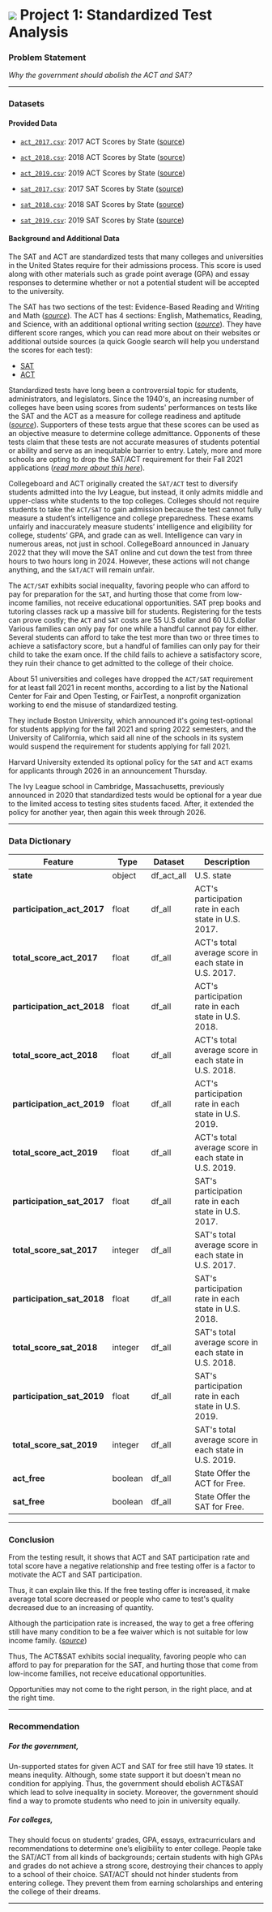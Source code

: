 # ![](https://ga-dash.s3.amazonaws.com/production/assets/logo-9f88ae6c9c3871690e33280fcf557f33.png) Project 1: Standardized Test Analysis


### Problem Statement

*Why the government should abolish the ACT and SAT?*

---

### Datasets

#### Provided Data


* [`act_2017.csv`](./data/act_2017.csv): 2017 ACT Scores by State ([source](https://blog.prepscholar.com/act-scores-by-state-averages-highs-and-lows))
* [`act_2018.csv`](./data/act_2018.csv): 2018 ACT Scores by State ([source](https://blog.prepscholar.com/act-scores-by-state-averages-highs-and-lows))
* [`act_2019.csv`](./data/act_2019.csv): 2019 ACT Scores by State ([source](https://blog.prepscholar.com/act-scores-by-state-averages-highs-and-lows))

* [`sat_2017.csv`](./data/sat_2017.csv): 2017 SAT Scores by State ([source](https://blog.collegevine.com/here-are-the-average-sat-scores-by-state/))
* [`sat_2018.csv`](./data/sat_2018.csv): 2018 SAT Scores by State ([source](https://blog.collegevine.com/here-are-the-average-sat-scores-by-state/))
* [`sat_2019.csv`](./data/sat_2019.csv): 2019 SAT Scores by State ([source](https://blog.prepscholar.com/average-sat-scores-by-state-most-recent))


#### Background and Additional Data

The SAT and ACT are standardized tests that many colleges and universities in the United States require for their admissions process. This score is used along with other materials such as grade point average (GPA) and essay responses to determine whether or not a potential student will be accepted to the university.

The SAT has two sections of the test: Evidence-Based Reading and Writing and Math ([*source*](https://www.princetonreview.com/college/sat-sections)). The ACT has 4 sections: English, Mathematics, Reading, and Science, with an additional optional writing section ([*source*](https://www.act.org/content/act/en/products-and-services/the-act/scores/understanding-your-scores.html)). They have different score ranges, which you can read more about on their websites or additional outside sources (a quick Google search will help you understand the scores for each test):
* [SAT](https://collegereadiness.collegeboard.org/sat)
* [ACT](https://www.act.org/content/act/en.html)

Standardized tests have long been a controversial topic for students, administrators, and legislators. Since the 1940's, an increasing number of colleges have been using scores from sudents' performances on tests like the SAT and the ACT as a measure for college readiness and aptitude ([*source*](https://www.minotdailynews.com/news/local-news/2017/04/a-brief-history-of-the-sat-and-act/)). Supporters of these tests argue that these scores can be used as an objective measure to determine college admittance. Opponents of these tests claim that these tests are not accurate measures of students potential or ability and serve as an inequitable barrier to entry. Lately, more and more schools are opting to drop the SAT/ACT requirement for their Fall 2021 applications ([*read more about this here*](https://www.cnn.com/2020/04/14/us/coronavirus-colleges-sat-act-test-trnd/index.html)).

Collegeboard and ACT originally created the `SAT/ACT` test to diversify students admitted into the Ivy League, but instead, it only admits middle and upper-class white students to the top colleges. Colleges should not require students to take the `ACT/SAT` to gain admission because the test cannot fully measure a student’s intelligence and college preparedness. These exams unfairly and inaccurately measure students’ intelligence and eligibility for college, students’ GPA, and grade can as well. Intelligence can vary in numerous areas, not just in school. CollegeBoard announced in January 2022 that they will move the SAT online and cut down the test from three hours to two hours long in 2024. However, these actions will not change anything, and the `SAT/ACT` will remain unfair.

The `ACT/SAT` exhibits social inequality, favoring people who can afford to pay for preparation for the `SAT`, and hurting those that come from low-income families, not receive educational opportunities. SAT prep books and tutoring classes rack up a massive bill for students. Registering for the tests can prove costly; the `ACT` and `SAT` costs are 55 U.S dollar and 60 U.S.dollar  Various families can only pay for one while a handful cannot pay for either. Several students can afford to take the test more than two or three times to achieve a satisfactory score, but a handful of families can only pay for their child to take the exam once. If the child fails to achieve a satisfactory score, they ruin their chance to get admitted to the college of their choice.

About 51 universities and colleges have dropped the `ACT/SAT` requirement for at least fall 2021 in recent months, according to a list by the National Center for Fair and Open Testing, or FairTest, a nonprofit organization working to end the misuse of standardized testing.

They include Boston University, which announced it's going test-optional for students applying for the fall 2021 and spring 2022 semesters, and the University of California, which said all nine of the schools in its system would suspend the requirement for students applying for fall 2021.

Harvard University extended its optional policy for the `SAT` and `ACT` exams for applicants through 2026 in an announcement Thursday.

The Ivy League school in Cambridge, Massachusetts, previously announced in 2020 that standardized tests would be optional for a year due to the limited access to testing sites students faced. After, it extended the policy for another year, then again this week through 2026.

---

### Data Dictionary

|Feature|Type|Dataset|Description|
|---|---|---|---|
|**state**|object|df_act_all|U.S. state
|**participation_act_2017**|float|df_all| ACT's participation rate in each state in U.S. 2017.
|**total_score_act_2017**|float|df_all| ACT's total average score in each state in U.S. 2017.
|**participation_act_2018**|float|df_all| ACT's participation rate in each state in U.S. 2018.
|**total_score_act_2018**|float|df_all| ACT's total average score in each state in U.S. 2018.
|**participation_act_2019**|float|df_all| ACT's participation rate in each state in U.S. 2019.
|**total_score_act_2019**|float|df_all| ACT's total average score in each state in U.S. 2019.
|**participation_sat_2017**|float|df_all| SAT's participation rate in each state in U.S. 2017.
|**total_score_sat_2017**|integer|df_all| SAT's total average score in each state in U.S. 2017.
|**participation_sat_2018**|float|df_all| SAT's participation rate in each state in U.S. 2018.
|**total_score_sat_2018**|integer|df_all| SAT's total average score in each state in U.S. 2018.
|**participation_sat_2019**|float|df_all| SAT's participation rate in each state in U.S. 2019.
|**total_score_sat_2019**|integer|df_all| SAT's total average score in each state in U.S. 2019.
|**act_free**|boolean|df_all| State Offer the ACT for Free.
|**sat_free**|boolean|df_all| State Offer the SAT for Free.


---

### Conclusion

From the testing result, it shows that ACT and SAT participation rate and total score have a negative relationship and free testing offer is a factor to motivate the ACT and SAT participation.

Thus, it can explain like this. If the free testing offer is increased, it make average total score decreased or people who came to test's quality decreased due to an increasing of quantity. 

Although the participation rate is increased, the way to get a free offering still have many condition to be a fee waiver which is not suitable for low income family. ([*source*](https://blog.prepscholar.com/sat-fee-waiver-complete-guide))

Thus, The ACT&SAT exhibits social inequality, favoring people who can afford to pay for preparation for the SAT, and hurting those that come from low-income families, not receive educational opportunities. 

Opportunities may not come to the right person, in the right place, and at the right time.

---

### Recommendation


##### For the government, 
Un-supported states for given ACT and SAT for free still have 19 states. It means inequlity. Although, some state support it but doesn't mean no condition for applying. Thus, the government should ebolish ACT&SAT which lead to solve inequality in society. Moreover, the government should find a way to promote students who need to join in university equally.


##### For colleges, 

They should focus on students’ grades, GPA, essays, extracurriculars and recommendations to determine one’s eligibility to enter college. People take the SAT/ACT from all kinds of backgrounds; certain students with high GPAs and grades do not achieve a strong score, destroying their chances to apply to a school of their choice. SAT/ACT should not hinder students from entering college. They prevent them from earning scholarships and entering the college of their dreams. 

---














